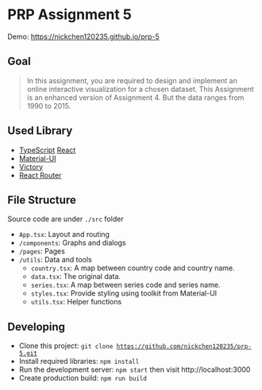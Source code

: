 # PRP Assignment 5
Demo: https://nickchen120235.github.io/prp-5

## Goal
> In this assignment, you are required to design and implement an online interactive visualization for a chosen dataset. This Assignment is an enhanced version of Assignment 4. But the data ranges from 1990 to 2015.

## Used Library
- [TypeScript](https://www.typescriptlang.org/) [React](https://reactjs.org/)
- [Material-UI](https://material-ui.com/)
- [Victory](https://formidable.com/open-source/victory/)
- [React Router](https://reactrouter.com/)

## File Structure
Source code are under `./src` folder
- `App.tsx`: Layout and routing
- `/components`: Graphs and dialogs
- `/pages`: Pages
- `/utils`: Data and tools
  - `country.tsx`: A map between country code and country name.
  - `data.tsx`: The original data.
  - `series.tsx`: A map between series code and series name.
  - `styles.tsx`: Provide styling using toolkit from Material-UI
  - `utils.tsx`: Helper functions

## Developing
- Clone this project: <code>git clone https://github.com/nickchen120235/prp-5.git</code>
- Install required libraries: <code>npm install</code>
- Run the development server: <code>npm start</code> then visit http://localhost:3000
- Create production build: <code>npm run build</code>